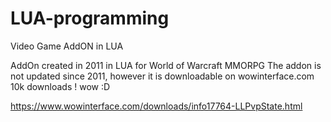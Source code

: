# LUA-programming
Video Game AddON in LUA

AddOn created in 2011 in LUA for World of Warcraft MMORPG
The addon is not updated since 2011, however it is downloadable on wowinterface.com
10k downloads ! wow :D

https://www.wowinterface.com/downloads/info17764-LLPvpState.html
